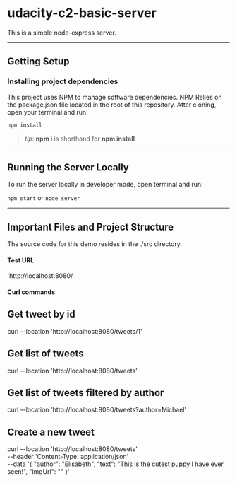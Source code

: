 # udacity-c2-basic-server

This is a simple node-express server.

***
## Getting Setup

### Installing project dependencies

This project uses NPM to manage software dependencies. NPM Relies on the package.json file located in the root of this repository. After cloning, open your terminal and run:
```bash
npm install
```
>_tip_: **npm i** is shorthand for **npm install**

***

## Running the Server Locally
To run the server locally in developer mode, open terminal and run:

`npm start` or `node server`

***
## Important Files and Project Structure

The source code for this demo resides in the ./src directory.

#### Test URL
'http://localhost:8080/

#### Curl commands

## Get tweet by id
curl --location 'http://localhost:8080/tweets/1'

## Get list of tweets
curl --location 'http://localhost:8080/tweets'

## Get list of tweets filtered by author
curl --location 'http://localhost:8080/tweets?author=Michael'

## Create a new tweet
curl --location 'http://localhost:8080/tweets' \
--header 'Content-Type: application/json' \
--data '{
    "author": "Elisabeth",
    "text": "This is the cutest puppy I have ever seen!",
    "imgUrl": ""
}'


